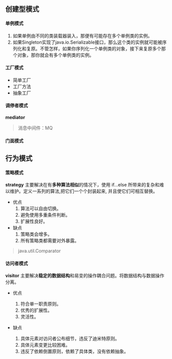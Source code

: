 ## 创建型模式
#### 单例模式
1. 如果单例由不同的类装载器装入，那便有可能存在多个单例类的实例。
2. 如果Singleton实现了java.io.Serializable接口，那么这个类的实例就可能被序列化和复原。不管怎样，如果你序列化一个单例类的对象，接下来复原多个那个对象，那你就会有多个单例类的实例。
#### 工厂模式
* 简单工厂
* 工厂方法
* 抽象工厂
#### 调停者模式 
**mediator**
> 消息中间件：MQ
#### 门面模式

## 行为模式
#### 策略模式
**strategy**
主要解决在有**多种算法相似**的情况下，使用 if...else 所带来的复杂和难以维护。定义一系列的算法,把它们一个个封装起来, 并且使它们可相互替换。
- 优点 
    1. 算法可以自由切换。 
    2. 避免使用多重条件判断。 
    3. 扩展性良好。
- 缺点
    1. 策略类会增多。 
    2. 所有策略类都需要对外暴露。
> java.util.Comparator
#### 访问者模式
**visitor**
主要解决**稳定的数据结构**和易变的操作耦合问题。将数据结构与数据操作分离。
- 优点
    1. 符合单一职责原则。 
    2. 优秀的扩展性。 
    3. 灵活性。

- 缺点
    1. 具体元素对访问者公布细节，违反了迪米特原则。 
    2. 具体元素变更比较困难。 
    3. 违反了依赖倒置原则，依赖了具体类，没有依赖抽象。